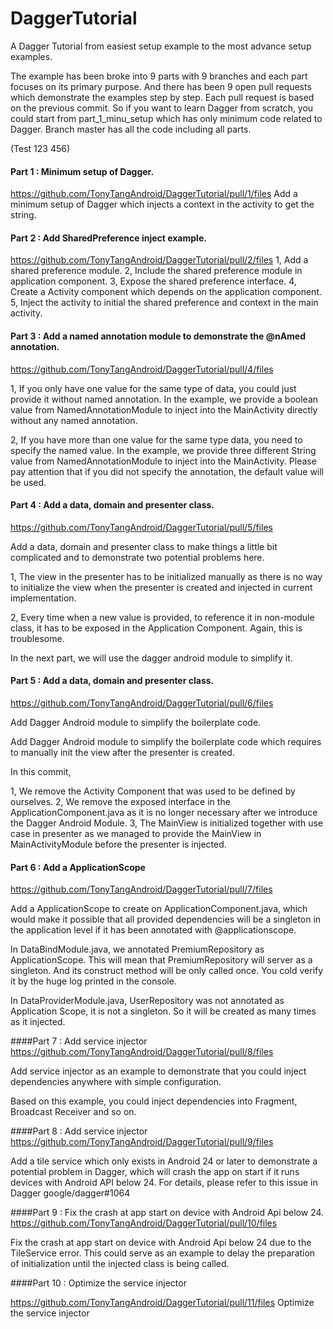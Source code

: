 # DaggerTutorial
A Dagger Tutorial from easiest setup example to the most advance setup examples.

The example has been broke into 9 parts with 9 branches and each part focuses on its primary purpose. And there has been 9 open pull requests which demonstrate the examples step by step. Each pull request is based on the previous commit. So if you want to learn Dagger from scratch, you could start from part_1_minu_setup which has only minimum code related to Dagger. Branch master has all the code including all parts.

(Test 123 456)

#### Part 1 : Minimum setup of Dagger.
https://github.com/TonyTangAndroid/DaggerTutorial/pull/1/files
Add a minimum setup of Dagger which injects a context in the activity to get the string.



#### Part 2 : Add SharedPreference inject example.
https://github.com/TonyTangAndroid/DaggerTutorial/pull/2/files
1, Add a shared preference module.
2, Include the shared preference module in application component.
3, Expose the shared preference interface.
4, Create a Activity component which depends on the application component.
5, Inject the activity to initial the shared preference and context in the main activity.



#### Part 3 : Add a named annotation module to demonstrate the @nAmed annotation.
https://github.com/TonyTangAndroid/DaggerTutorial/pull/4/files

1, If you only have one value for the same type of data, you could just provide it without named annotation.
In the example, we provide a boolean value from NamedAnnotationModule to inject into the MainActivity directly without any named annotation.

2, If you have more than one value for the same type data, you need to specify the named value.
In the example, we provide three different String value from NamedAnnotationModule to inject into the MainActivity.
Please pay attention that if you did not specify the annotation, the default value will be used.



#### Part 4 : Add a data, domain and presenter class.
https://github.com/TonyTangAndroid/DaggerTutorial/pull/5/files

Add a data, domain and presenter class to make things a little bit complicated and to demonstrate two potential problems here.

1, The view in the presenter has to be initialized manually as there is no way to initialize the view when the presenter is created and injected in current implementation.

2, Every time when a new value is provided, to reference it in non-module class, it has to be exposed in the Application Component. Again, this is troublesome.

In the next part, we will use the dagger android module to simplify it.



#### Part 5 : Add a data, domain and presenter class.
https://github.com/TonyTangAndroid/DaggerTutorial/pull/6/files

Add Dagger Android module to simplify the boilerplate code.

Add Dagger Android module to simplify the boilerplate code which requires to manually init the view after the presenter is created.

In this commit,

1, We remove the Activity Component that was used to be defined by ourselves.
2, We remove the exposed interface in the ApplicationComponent.java as it is no longer necessary after we introduce the Dagger Android Module.
3, The MainView is initialized together with use case in presenter as we managed to provide the MainView in MainActivityModule before the presenter is injected.




#### Part 6 : Add a ApplicationScope
https://github.com/TonyTangAndroid/DaggerTutorial/pull/7/files

Add a ApplicationScope to create on ApplicationComponent.java, which would make it possible that all provided dependencies will be a singleton in the application level if it has been annotated with @applicationscope.

In DataBindModule.java, we annotated PremiumRepository as ApplicationScope.
This will mean that PremiumRepository will server as a singleton.
And its construct method will be only called once. You cold verify it by the huge log printed in the console.

In DataProviderModule.java, UserRepository was not annotated as Application Scope, it is not a singleton. So it will be created as many times as it injected.



####Part 7 : Add service injector
https://github.com/TonyTangAndroid/DaggerTutorial/pull/8/files

Add service injector as an example to demonstrate that you could inject dependencies anywhere with simple configuration.

Based on this example, you could inject dependencies into Fragment, Broadcast Receiver and so on.


####Part 8 : Add service injector
https://github.com/TonyTangAndroid/DaggerTutorial/pull/9/files

Add a tile service which only exists in Android 24 or later to demonstrate a potential problem in Dagger, which will crash the app on start if it runs devices with Android API below 24. For details, please refer to this issue in Dagger google/dagger#1064



####Part 9 : Fix the crash at app start on device with Android Api below 24.
https://github.com/TonyTangAndroid/DaggerTutorial/pull/10/files

Fix the crash at app start on device with Android Api below 24 due to the TileService error. This could serve as an example to delay the preparation of initialization until the injected class is being called.

####Part 10 : Optimize the service injector

https://github.com/TonyTangAndroid/DaggerTutorial/pull/11/files
Optimize the service injector 
